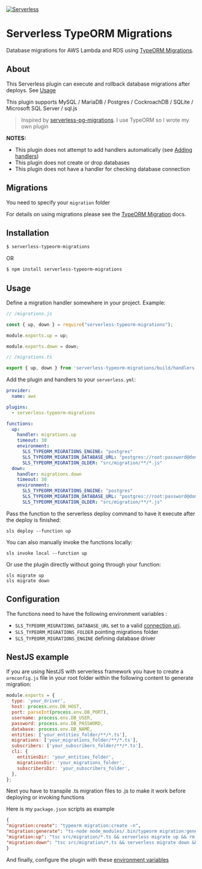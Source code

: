 [![Serverless](https://miro.medium.com/max/5274/1*CuALG7dV2rLky1sapJbnUQ.png)](http://serverless.com)
# Serverless TypeORM Migrations

Database migrations for AWS Lambda and RDS using [TypeORM Migrations](https://typeorm.io/#/migrations).

## About

This Serverless plugin can execute and rollback database migrations after deploys. See [Usage](#usage)

This plugin supports MySQL / MariaDB / Postgres / CockroachDB / SQLite / Microsoft SQL Server / sql.js

> Inspired by [serverless-pg-migrations](https://github.com/Nevon/serverless-pg-migrations). I use TypeORM so I wrote my own plugin

**NOTES:**

  * This plugin does not attempt to add handlers automatically (see [Adding handlers](#usage))
  * This plugin does not create or drop databases
  * This plugin does not have a handler for checking database connection

## Migrations

You need to specify your `migration` folder

For details on using migrations please see the [TypeORM Migration](https://typeorm.io/#/migrations) docs.

## Installation

```bash
$ serverless-typeorm-migrations
```
OR 
```bash
$ npm install serverless-typeorm-migrations
```

## Usage

Define a migration handler somewhere in your project. Example:

```js
// /migrations.js

const { up, down } = require("serverless-typeorm-migrations");

module.exports.up = up;

module.exports.down = down;
```

```ts
// /migrations.ts

export { up, down } from 'serverless-typeorm-migrations/build/handlers';

```

Add the plugin and handlers to your `serverless.yml`:

```yml
provider:
  name: aws

plugins:
  - serverless-typeorm-migrations

functions:
  up:
    handler: migrations.up
    timeout: 30
    environment:
      SLS_TYPEORM_MIGRATIONS_ENGINE: "postgres"
      SLS_TYPEORM_MIGRATION_DATABASE_URL: "postgres://root:password@domain.rds.amazonaws.com:5432/database"
      SLS_TYPEORM_MIGRATION_OLDER: "src/migration/**/*.js"
  down:
    handler: migrations.down
    timeout: 30
    environment:
      SLS_TYPEORM_MIGRATIONS_ENGINE: "postgres"
      SLS_TYPEORM_MIGRATION_DATABASE_URL: "postgres://root:password@domain.rds.amazonaws.com:5432/database"
      SLS_TYPEORM_MIGRATION_OLDER: "src/migration/**/*.js"
```

Pass the function to the serverless deploy command to have it execute after the deploy is finished:

```
sls deploy --function up
```

You can also manually invoke the functions locally:

```
sls invoke local --function up
```

Or use the plugin directly without going through your function:

```
sls migrate up
sls migrate down
```

## Configuration

The functions need to have the following environment variables :
- `SLS_TYPEORM_MIGRATIONS_DATABASE_URL` set to a valid [connection uri](https://typeorm.io/#/connection/creating-a-new-connection).
- `SLS_TYPEORM_MIGRATIONS_FOLDER` pointing migrations folder
- `SLS_TYPEORM_MIGRATIONS_ENGINE` defining database driver

## NestJS example

If you are using NestJS with serverless framework you have to create a `ormconfig.js` file in your root folder within the following content to generate migration:

```js
module.exports = {
  type: 'your_driver',
  host: process.env.DB_HOST,
  port: parseInt(process.env.DB_PORT),
  username: process.env.DB_USER,
  password: process.env.DB_PASSWORD,
  database: process.env.DB_NAME,
  entities: ['your_entities_folder/**/*.ts'],
  migrations: ['your_migrations_folder/**/*.ts'],
  subscribers: ['your_subscribers_folder/**/*.ts'],
  cli: {
    entitiesDir: 'your_entities_folder',
    migrationsDir: 'your_migrations_folder',
    subscribersDir: 'your_subscribers_folder',
  },
};

```
Next you have to transpile .ts migration files to .js to make it work before deploying or invoking functions

Here is my `package.json` scripts as example
```json
{
"migration:create": "typeorm migration:create -n",
"migration:generate": "ts-node node_modules/.bin/typeorm migration:generate -n",
"migration:up": "tsc src/migration/*.ts && serverless migrate up && rm -r src/migration/*.js",
"migration:down": "tsc src/migration/*.ts && serverless migrate down && rm -r src/migration/*.js"
}
```
And finally, configure the plugin with these [environment variables](#configuration)